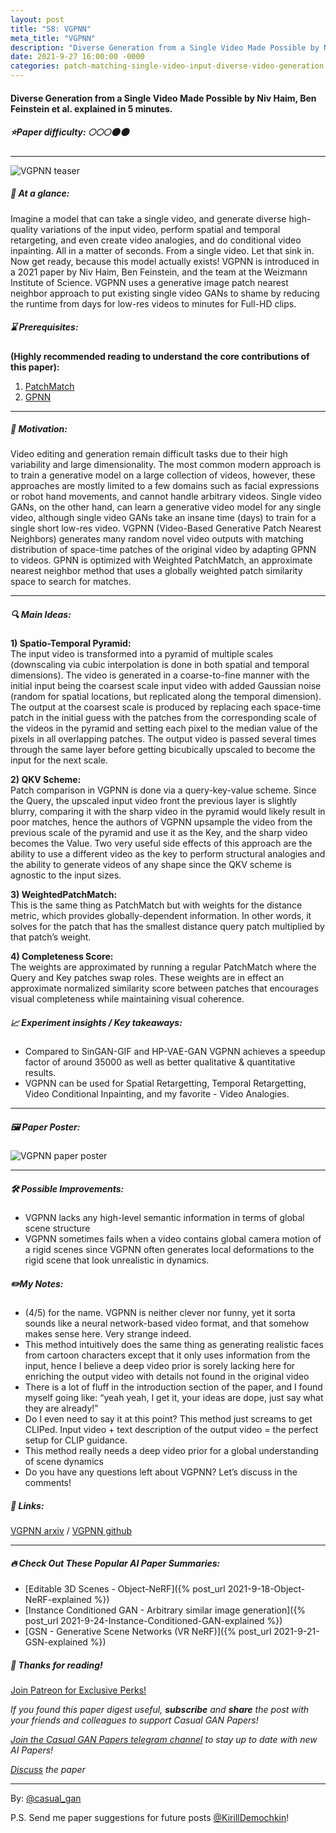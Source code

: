```yaml
---
layout: post
title: "58: VGPNN"
meta_title: "VGPNN"
description: "Diverse Generation from a Single Video Made Possible by Niv Haim, Ben Feinstein et al. explained in 5 minutes."
date: 2021-9-27 16:00:00 -0000
categories: patch-matching-single-video-input-diverse-video-generation
---
```


#### Diverse Generation from a Single Video Made Possible by Niv Haim, Ben Feinstein et al. explained in 5 minutes.

##### ⭐️Paper difficulty: 🌕🌕🌕🌑🌑

***

![VGPNN teaser](/assets/images/vgpnn_teaser.gif "VGPNN Teaser")

##### 🎯 At a glance:

Imagine a model that can take a single video, and generate diverse high-quality variations of the input video, perform spatial and temporal retargeting, and even create video analogies, and do conditional video inpainting. All in a matter of seconds. From a single video. Let that sink in. Now get ready, because this model actually exists! VGPNN is introduced in a 2021 paper by Niv Haim, Ben Feinstein, and the team at the Weizmann Institute of Science. VGPNN uses a generative image patch nearest neighbor approach to put existing single video GANs to shame by reducing the runtime from days for low-res videos to minutes for Full-HD clips.

##### ⌛️ Prerequisites:

**(Highly recommended reading to understand the core contributions of this paper):**  
1) [PatchMatch](https://gfx.cs.princeton.edu/pubs/Barnes_2009_PAR/patchmatch.pdf)
2) [GPNN](https://arxiv.org/abs/2103.15545)

***

##### 🚀 Motivation:

Video editing and generation remain difficult tasks due to their high variability and large dimensionality. The most common modern approach is to train a generative model on a large collection of videos, however, these approaches are mostly limited to a few domains such as facial expressions or robot hand movements, and cannot handle arbitrary videos. Single video GANs, on the other hand, can learn a generative video model for any single video, although single video GANs take an insane time (days) to train for a single short low-res video. VGPNN (Video-Based Generative Patch Nearest Neighbors) generates many random novel video outputs with matching distribution of space-time patches of the original video by adapting GPNN to videos. GPNN is optimized with Weighted PatchMatch, an approximate nearest neighbor method that uses a globally weighted patch similarity space to search for matches.

***

##### 🔍 Main Ideas:

**1) Spatio-Temporal Pyramid:**  
The input video is transformed into a pyramid of multiple scales (downscaling via cubic interpolation is done in both spatial and temporal dimensions). The video is generated in a coarse-to-fine manner with the initial input being the coarsest scale input video with added Gaussian noise (random for spatial locations, but replicated along the temporal dimension). The output at the coarsest scale is produced by replacing each space-time patch in the initial guess with the patches from the corresponding scale of the videos in the pyramid and setting each pixel to the median value of the pixels in all overlapping patches. The output video is passed several times through the same layer before getting bicubically upscaled to become the input for the next scale.

**2) QKV Scheme:**  
Patch comparison in VGPNN is done via a query-key-value scheme. Since the Query, the upscaled input video front the previous layer is slightly blurry, comparing it with the sharp video in the pyramid would likely result in poor matches, hence the authors of VGPNN upsample the video from the previous scale of the pyramid and use it as the Key, and the sharp video becomes the Value. Two very useful side effects of this approach are the ability to use a different video as the key to perform structural analogies and the ability to generate videos of any shape since the QKV scheme is agnostic to the input sizes.

**3) WeightedPatchMatch:**  
This is the same thing as PatchMatch but with weights for the distance metric, which provides globally-dependent information. In other words, it solves for the patch that has the smallest distance query patch multiplied by that patch’s weight.

**4) Completeness Score:**  
The weights are approximated by running a regular PatchMatch where the Query and Key patches swap roles. These weights are in effect an approximate normalized similarity score between patches that encourages visual completeness while maintaining visual coherence.

##### 📈 Experiment insights / Key takeaways:

- Compared to SinGAN-GIF and HP-VAE-GAN VGPNN achieves a speedup factor of around 35000 as well as better qualitative & quantitative results.
- VGPNN can be used for Spatial Retargetting, Temporal Retargetting, Video Conditional Inpainting, and my favorite - Video Analogies.

***

##### 🖼️ Paper Poster:

![VGPNN paper poster](/assets/images/vgpnn.jpg "VGPNN Paper Poster")

***

##### 🛠 Possible Improvements:

- VGPNN lacks any high-level semantic information in terms of global scene structure
- VGPNN sometimes fails when a video contains global camera motion of a rigid scenes since VGPNN often generates local deformations to the rigid scene that look unrealistic in dynamics.

##### ✏️My Notes:

- (4/5) for the name. VGPNN is neither clever nor funny, yet it sorta sounds like a neural network-based video format, and that somehow makes sense here. Very strange indeed.
- This method intuitively does the same thing as generating realistic faces from cartoon characters except that it only uses information from the input, hence I believe a deep video prior is sorely lacking here for enriching the output video with details not found in the original video
- There is a lot of fluff in the introduction section of the paper, and I found myself going like: “yeah yeah, I get it, your ideas are dope, just say what they are already!”
- Do I even need to say it at this point? This method just screams to get CLIPed. Input video + text description of the output video  = the perfect setup for CLIP guidance.
- This method really needs a deep video prior for a global understanding of scene dynamics
- Do you have any questions left about VGPNN? Let’s discuss in the comments!

##### 🔗 Links:
[VGPNN arxiv](https://nivha.github.io/vgpnn/VGPNN_paper.pdf) / [VGPNN github](https://nivha.github.io/vgpnn/)

***

##### 🔥 Check Out These Popular AI Paper Summaries:
- [Editable 3D Scenes - Object-NeRF]({% post_url 2021-9-18-Object-NeRF-explained %})
- [Instance Conditioned GAN - Arbitrary similar image generation]({% post_url 2021-9-24-Instance-Conditioned-GAN-explained %})
- [GSN - Generative Scene Networks (VR NeRF)]({% post_url 2021-9-21-GSN-explained %})

##### 👋 Thanks for reading!
<a href="https://www.patreon.com/bePatron?u=53448948" data-patreon-widget-type="become-patron-button">Join Patreon for Exclusive Perks!</a><script async src="https://c6.patreon.com/becomePatronButton.bundle.js"></script>

*If you found this paper digest useful, **subscribe** and **share** the post with your friends and colleagues to support Casual GAN Papers!*

*[Join the Casual GAN Papers telegram channel](https://t.me/joinchat/KeutnzlvetRkZGZi) to stay up to date with new AI Papers!*

*[Discuss](https://t.me/casual_gans_chat) the paper*

***

By: [@casual_gan](https://t.me/joinchat/KeutnzlvetRkZGZi)

P.S. Send me paper suggestions for future posts
[@KirillDemochkin](mailto:kdemochkin@gmail.com)!
